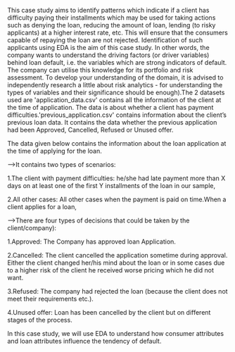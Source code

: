 This case study aims to identify patterns which indicate if a client has difficulty paying their installments which may be used for taking actions such as denying the loan, reducing the amount of loan, lending (to risky applicants) at a higher interest rate, etc. This will ensure that the consumers capable of repaying the loan are not rejected. Identification of such applicants using EDA is the aim of this case study. In other words, the company wants to understand the driving factors (or driver variables) behind loan default, i.e. the variables which are strong indicators of default. The company can utilise this knowledge for its portfolio and risk assessment. To develop your understanding of the domain, it is advised to independently research a little about risk analytics - for understanding the types of variables and their significance should be enough).The 2 datasets used are 'application_data.csv' contains all the information of the client at the time of application. The data is about whether a client has payment difficulties.'previous_application.csv' contains information about the client’s previous loan data. It contains the data whether the previous application had been Approved, Cancelled, Refused or Unused offer.

The data given below contains the information about the loan application at the time of applying for the loan.

-->It contains two types of scenarios:

1.The client with payment difficulties: he/she had late payment more than X days on at least one of the first Y installments of the loan in our sample,

2.All other cases: All other cases when the payment is paid on time.When a client applies for a loan,

-->There are four types of decisions that could be taken by the client/company):

1.Approved: The Company has approved loan Application.

2.Cancelled: The client cancelled the application sometime during approval. Either the client changed her/his mind about the loan or in some cases due to a higher risk of the client he received worse pricing which he did not want.

3.Refused: The company had rejected the loan (because the client does not meet their requirements etc.).

4.Unused offer: Loan has been cancelled by the client but on different stages of the process. 

In this case study, we will use EDA to understand how consumer attributes and loan attributes influence the tendency of default.

